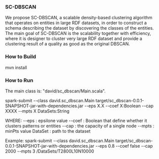 ### SC-DBSCAN

We propose SC-DBSCAN, a scalable density-based clustering algorithm that operates on entities in large RDF datasets, in order to  construct a schema describing the dataset by discovering the classes of the entities. 
The main goal of SC-DBSCAN is the scalability together with efficiency, where it is designer to cluster very large RDF dataset and provide a clustering result of a quality as good as the original DBSCAN.

### How to Build
mvn install

### How to Run
The main class is: "david/sc_dbscan/Main.scala".



spark-submit --class david.sc_dbscan.Main target/sc_dbscan-0.0.1-SNAPSHOT-jar-with-dependencies.jar --eps X.X --coef X:Boolean --cap XXXX  --mpts X DataSets:String

WHERE:
--eps 	:	epsilone value
--coef 	: 	Boolean that define whether it clusters patterns or entities
--cap 	:	the capacity of a single node
--mpts 	:	minPts value
DataSet :	path to the dataset

Example:
spark-submit --class david.sc_dbscan.Main target/sc_dbscan-0.0.1-SNAPSHOT-jar-with-dependencies.jar --eps 0.8 --coef false --cap 2000  --mpts 3 /DataSets/T2800L10N10000